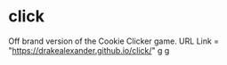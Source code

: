 # click
Off brand version of the Cookie Clicker game. 
URL Link = "https://drakealexander.github.io/click/"
g
g
